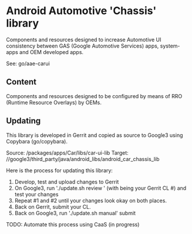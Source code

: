 # Android Automotive 'Chassis' library
Components and resources designed to increase Automotive UI consistency between
GAS (Google Automotive Services) apps, system-apps and OEM developed apps.

See: go/aae-carui

## Content

Components and resources designed to be configured by means of RRO (Runtime
Resource Overlays) by OEMs.

## Updating

This library is developed in Gerrit and copied as source to Google3 using
Copybara (go/copybara).

Source: /packages/apps/Car/libs/car-ui-lib
Target: //google3/third_party/java/android_libs/android_car_chassis_lib

Here is the process for updating this library:

1. Develop, test and upload changes to Gerrit
2. On Google3, run './update.sh review <cl>' (with <cl> being your Gerrit CL #) and test your changes
3. Repeat #1 and #2 until your changes look okay on both places.
4. Back on Gerrit, submit your CL.
5. Back on Google3, run './update.sh manual' submit

TODO: Automate this process using CaaS (in progress)
